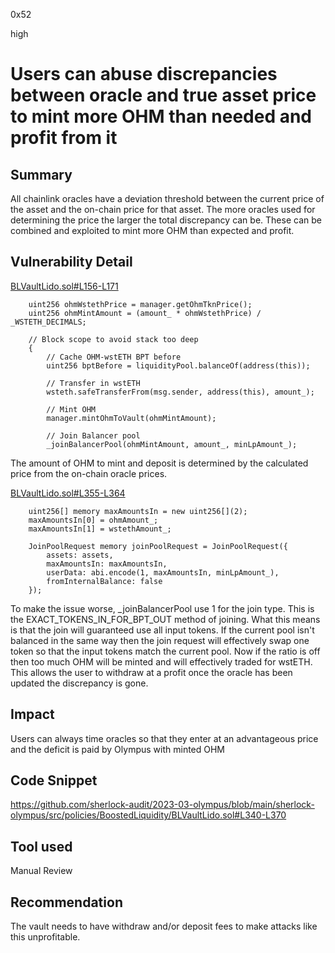 0x52

high

# Users can abuse discrepancies between oracle and true asset price to mint more OHM than needed and profit from it

## Summary

All chainlink oracles have a deviation threshold between the current price of the asset and the on-chain price for that asset. The more oracles used for determining the price the larger the total discrepancy can be. These can be combined and exploited to mint more OHM than expected and profit.

## Vulnerability Detail

[BLVaultLido.sol#L156-L171](https://github.com/sherlock-audit/2023-03-olympus/blob/main/sherlock-olympus/src/policies/BoostedLiquidity/BLVaultLido.sol#L156-L171)

        uint256 ohmWstethPrice = manager.getOhmTknPrice();
        uint256 ohmMintAmount = (amount_ * ohmWstethPrice) / _WSTETH_DECIMALS;

        // Block scope to avoid stack too deep
        {
            // Cache OHM-wstETH BPT before
            uint256 bptBefore = liquidityPool.balanceOf(address(this));

            // Transfer in wstETH
            wsteth.safeTransferFrom(msg.sender, address(this), amount_);

            // Mint OHM
            manager.mintOhmToVault(ohmMintAmount);

            // Join Balancer pool
            _joinBalancerPool(ohmMintAmount, amount_, minLpAmount_);

The amount of OHM to mint and deposit is determined by the calculated price from the on-chain oracle prices. 

[BLVaultLido.sol#L355-L364](https://github.com/sherlock-audit/2023-03-olympus/blob/main/sherlock-olympus/src/policies/BoostedLiquidity/BLVaultLido.sol#L355-L364)

        uint256[] memory maxAmountsIn = new uint256[](2);
        maxAmountsIn[0] = ohmAmount_;
        maxAmountsIn[1] = wstethAmount_;

        JoinPoolRequest memory joinPoolRequest = JoinPoolRequest({
            assets: assets,
            maxAmountsIn: maxAmountsIn,
            userData: abi.encode(1, maxAmountsIn, minLpAmount_),
            fromInternalBalance: false
        });

To make the issue worse, _joinBalancerPool use 1 for the join type. This is the EXACT_TOKENS_IN_FOR_BPT_OUT method of joining. What this means is that the join will guaranteed use all input tokens. If the current pool isn't balanced in the same way then the join request will effectively swap one token so that the input tokens match the current pool. Now if the ratio is off then too much OHM will be minted and will effectively traded for wstETH. This allows the user to withdraw at a profit once the oracle has been updated the discrepancy is gone.

## Impact

Users can always time oracles so that they enter at an advantageous price and the deficit is paid by Olympus with minted OHM

## Code Snippet

https://github.com/sherlock-audit/2023-03-olympus/blob/main/sherlock-olympus/src/policies/BoostedLiquidity/BLVaultLido.sol#L340-L370

## Tool used

Manual Review

## Recommendation

The vault needs to have withdraw and/or deposit fees to make attacks like this unprofitable.